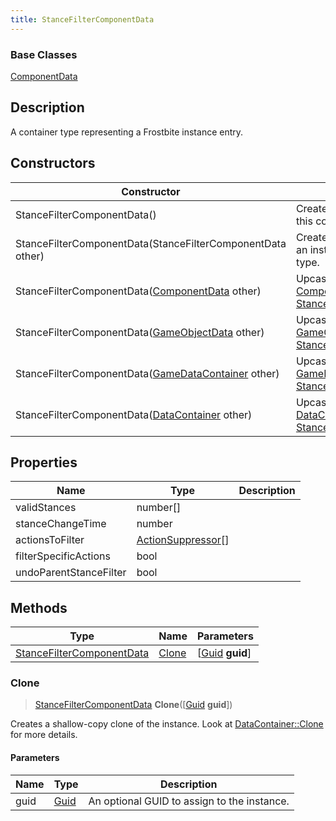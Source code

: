 ```yaml
---
title: StanceFilterComponentData
---
```

### Base Classes

[ComponentData](ComponentData)

## Description

A container type representing a Frostbite instance entry.

## Constructors

| Constructor                                                                          | Description                                                                                                                               |
| ------------------------------------------------------------------------------------ | ----------------------------------------------------------------------------------------------------------------------------------------- |
| StanceFilterComponentData()                                                          | Create a new instance of this container type.                                                                                             |
| StanceFilterComponentData(StanceFilterComponentData other)                           | Create a reference copy of an instance of the same type.                                                                                  |
| StanceFilterComponentData([ComponentData](ComponentData) other)                      | Upcast an instance of type [ComponentData](ComponentData) to [StanceFilterComponentData](StanceFilterComponentData).                      |
| StanceFilterComponentData([GameObjectData](GameObjectData) other)                    | Upcast an instance of type [GameObjectData](GameObjectData) to [StanceFilterComponentData](StanceFilterComponentData).                    |
| StanceFilterComponentData([GameDataContainer](GameDataContainer) other)              | Upcast an instance of type [GameDataContainer](GameDataContainer) to [StanceFilterComponentData](StanceFilterComponentData).              |
| StanceFilterComponentData([DataContainer](/vext/ref/shared/class/datacontainer) other) | Upcast an instance of type [DataContainer](/vext/ref/shared/class/datacontainer) to [StanceFilterComponentData](StanceFilterComponentData). |

## Properties

| Name                   | Type                                     | Description |
| ---------------------- | ---------------------------------------- | ----------- |
| validStances           | number\[\]                               |             |
| stanceChangeTime       | number                                   |             |
| actionsToFilter        | [ActionSuppressor](ActionSuppressor)\[\] |             |
| filterSpecificActions  | bool                                     |             |
| undoParentStanceFilter | bool                                     |             |

## Methods

| Type                                                   | Name            | Parameters                                     |
| ------------------------------------------------------ | --------------- | ---------------------------------------------- |
| [StanceFilterComponentData](StanceFilterComponentData) | [Clone](#clone) | \[[Guid](/vext/ref/shared/class/guid) **guid**\] |

### Clone

> [StanceFilterComponentData](StanceFilterComponentData) **Clone**(\[[Guid](/vext/ref/shared/class/guid) **guid**\])

Creates a shallow-copy clone of the instance. Look at [DataContainer::Clone](/vext/ref/shared/class/datacontainer#clone) for more details.

#### Parameters

| Name | Type         | Description                                 |
| ---- | ------------ | ------------------------------------------- |
| guid | [Guid](Guid) | An optional GUID to assign to the instance. |
